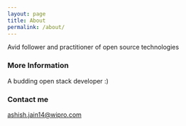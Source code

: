 ```yaml
---
layout: page
title: About
permalink: /about/
---
```


Avid follower and practitioner of open source technologies

### More Information

A budding open stack developer :)

### Contact me

[ashish.jain14@wipro.com](mailto:email@domain.com)
